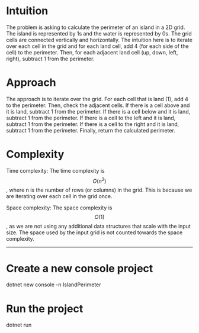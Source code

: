 # Intuition
The problem is asking to calculate the perimeter of an island in a 2D grid. The island is represented by 1s and the water is represented by 0s. The grid cells are connected vertically and horizontally. The intuition here is to iterate over each cell in the grid and for each land cell, add 4 (for each side of the cell) to the perimeter. Then, for each adjacent land cell (up, down, left, right), subtract 1 from the perimeter.

# Approach
The approach is to iterate over the grid. For each cell that is land (1), add 4 to the perimeter. Then, check the adjacent cells. If there is a cell above and it is land, subtract 1 from the perimeter. If there is a cell below and it is land, subtract 1 from the perimeter. If there is a cell to the left and it is land, subtract 1 from the perimeter. If there is a cell to the right and it is land, subtract 1 from the perimeter. Finally, return the calculated perimeter.

# Complexity
Time complexity: The time complexity is $$O(n^2)$$, where n is the number of rows (or columns) in the grid. This is because we are iterating over each cell in the grid once.

Space complexity: The space complexity is $$O(1)$$, as we are not using any additional data structures that scale with the input size. The space used by the input grid is not counted towards the space complexity.
__________________________________________________________________________________________
# Create a new console project
dotnet new console -n IslandPerimeter

# Run the project
dotnet run
